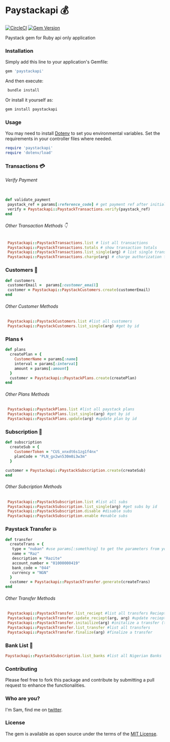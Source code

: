 # Paystackapi :moneybag:
[![CircleCI](https://circleci.com/gh/samuel52/PaystackRubyApi.svg?style=shield)](https://circleci.com/gh/samuel52/PaystackRubyApi)
[![Gem Version](https://badge.fury.io/rb/paystackapi.svg)](https://badge.fury.io/rb/paystackapi)

Paystack gem for Ruby api only application
### Installation

Simply add this line to your application's Gemfile:

```ruby
gem 'paystackapi'
```

And then execute:
```ruby
 bundle install
```

Or install it yourself as:
```ruby
gem install paystackapi
```

### Usage

You may need to install [Dotenv](https://github.com/bkeepers/dotenv) to set you environmental variables. Set the requirements in your controller files where needed.

```ruby
require 'paystackapi'
require 'dotenv/load'
```

###  Transactions :credit_card:
###### Verify Payment 

```ruby

def validate_payment
 paystack_ref = params[:reference_code] # get payment ref after initializing payment from the frontend
 verify = Paystackapi::PaystackTransactions.verify(paystack_ref)
end
```
###### Other Transaction Methods :point_down:

```ruby
 Paystackapi::PaystackTransactions.list # list all transactions
 Paystackapi::PaystackTransactions.totals # show transaction totals
 Paystackapi::PaystackTransactions.list_single(arg) # list single transaction
 Paystackapi::PaystackTransactions.charge(arg) # charge authorization from card
```
### Customers :two_men_holding_hands:

```ruby
def customers
 customerEmail =  params[:customer_email]
 customer = Paystackapi::PaystackCustomers.create(customerEmail)
end
```
###### Other Customer Methods

```ruby
 Paystackapi::PaystackCustomers.list #list all customers
 Paystackapi::PaystackCustomers.list_single(arg) #get by id
```
### Plans :cyclone:

```ruby
def plans
  createPlan = {
	CustomerName = params[:name]
	interval = params[:interval]
	amount = params[:amount]
  }
  customer = Paystackapi::PaystackPlans.create(createPlan)
end
```
###### Other Plans Methods

```ruby
 Paystackapi::PaystackPlans.list #list all paystack plans
 Paystackapi::PaystackPlans.list_single(arg) #get by id
 Paystackapi::PaystackPlans.update(arg) #update plan by id
 ```
### Subscription :electric_plug:
```ruby
def subscription
  createSub = {
	CustomerToken = "CUS_xnxdt6s1zg1f4nx"
	planCode = "PLN_gx2wn530m0i3w3m"
  }

customer = Paystackapi::PaystackSubscription.create(createSub)
end
```
###### Other Subcription Methods

```ruby
 Paystackapi::PaystackSubscription.list #list all subs
 Paystackapi::PaystackSubscription.list_single(arg) #get subs by id
 Paystackapi::PaystackSubscription.disable #disable subs
 Paystackapi::PaystackSubscription.enable #enable subs
 ```
### Paystack Transfer :boom:
```ruby
def transfer
  createTrans = {
   type = "nuban" #use params[:something] to get the parameters from your endpoint
   name = "Raz"
   description = "Razite"
   account_number = "01000000419"
   bank_code = "044"
   currency = "NGN"
  }
  customer = Paystackapi::PaystackTransfer.generate(createTrans)
end
```
###### Other Transfer Methods

```ruby
 Paystackapi::PaystackTransfer.list_reciept #list all transfers Reciept
 Paystackapi::PaystackTransfer.update_reciept(arg, arg) #update reciept 
 Paystackapi::PaystackTransfer.initailize(arg) #initalize a transfer (triggers an otp here)
 Paystackapi::PaystackTransfer.list_transfer #list all transfers
 Paystackapi::PaystackTransfer.finalize(arg) #finalize a transfer

 ```
### Bank List :bank:
```ruby
Paystackapi::PaystackSubscription.list_banks #list all Nigerian Banks
```

### Contributing

Please feel free to fork this package and contribute by submitting a pull request to enhance the functionalities.

### Who are you?

I'm Sam, find me on [twitter](https://twitter.com/sammyngn).

### License

The gem is available as open source under the terms of the [MIT License](https://opensource.org/licenses/MIT).


